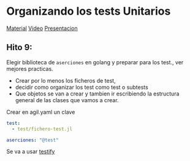 # Organizando los tests Unitarios

[Material](https://jj.github.io/curso-tdd/temas/tests-unitarios-organizaci%C3%B3n)
[Video](https://www.youtube.com/watch?v=znWcmIeQc7o)
[Presentacion](https://jj.github.io/curso-tdd/preso/tests-unitarios-organizaci%C3%B3n.html)

## Hito 9:
Elegir biblioteca de `aserciones` en golang  y preparar para los test., ver mejores practicas. 
  - Crear por lo menos los ficheros de test, 
  - decidir como organizar los test como test o subtests
  - Que objetos se van a crear y tambien ir escribiendo la estructura general de las clases que vamos a crear.

Crear en agil.yaml un clave
```yaml
test: 
  - test/fichero-test.jl

aserciones: "@test"
```
Se va a usar [testify](https://github.com/stretchr/testify)
